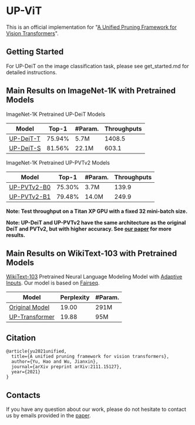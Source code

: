# UP-ViT
This is an official implementation for "[A Unified Pruning Framework for Vision Transformers](https://arxiv.org/pdf/2111.15127.pdf)".

## Getting Started
For UP-DeiT on the image classification task, please see get_started.md for detailed instructions.

## Main Results on ImageNet-1K with Pretrained Models
ImageNet-1K Pretrained UP-DeiT Models

| Model  | Top-1 |  #Param. |  Throughputs |
| ------------- | ------------- |    ------------- |  ------------- | 
| [UP-DeiT-T](https://github.com/yuhao318/UP-ViT/releases/download/v1.0.0/UP_deit_tiny_patch16_224.pth)   | 75.94% | 5.7M |  1408.5  |
| [UP-DeiT-S](https://github.com/yuhao318/UP-ViT/releases/download/v1.0.0/UP_deit_small_patch16_224.pth)  | 81.56% | 	22.1M |  603.1 |

ImageNet-1K Pretrained UP-PVTv2 Models

| Model  | Top-1 |  #Param. |  Throughputs |
| ------------- | ------------- |    ------------- |  ------------- | 
| [UP-PVTv2-B0](https://github.com/yuhao318/UP-ViT/releases/download/v1.0.0/UP_pvt_v2_b0.pth)   | 75.30% | 3.7M |  139.9 |
| [UP-PVTv2-B1](https://github.com/yuhao318/UP-ViT/releases/download/v1.0.0/UP_pvt_v2_b1.pth)  | 79.48% | 	 14.0M |  249.9 |

**Note: Test throughput on a Titan XP GPU with a fixed 32 mini-batch size.**

**Note: UP-DeiT and UP-PVTv2 have the same architecture as the original DeiT and PVTv2, but with higher accuracy. See [our paper](https://arxiv.org/pdf/2111.15127.pdf) for more results.**

## Main Results on WikiText-103 with Pretrained Models

[WikiText-103](https://einstein.ai/research/the-wikitext-long-term-dependency-language-modeling-dataset) Pretrained Neural Language Modeling Model with [Adaptive Inputs](https://arxiv.org/abs/1809.10853). Our model is based on [Fairseq](https://github.com/facebookresearch/fairseq/tree/v0.10.2).


| Model  | Perplexity |  #Param. |   
| ------------- | ------------- |   ------------- | 
| [Original Model](https://dl.fbaipublicfiles.com/fairseq/models/lm/adaptive_lm_wiki103.v2.tar.bz2)   | 19.00 | 291M |
| [UP-Transformer](https://drive.google.com/file/d/1HhxpJYvcxer7iCVfS2cJYyK-n58ymOBT/view?usp=sharing)   | 19.88 | 95M |


## Citation

```
@article{yu2021unified,
  title={A unified pruning framework for vision transformers},
  author={Yu, Hao and Wu, Jianxin},
  journal={arXiv preprint arXiv:2111.15127},
  year={2021}
}
```


## Contacts
If you have any question about our work, please do not hesitate to contact us by emails provided in the [paper](https://arxiv.org/pdf/2111.15127.pdf).

